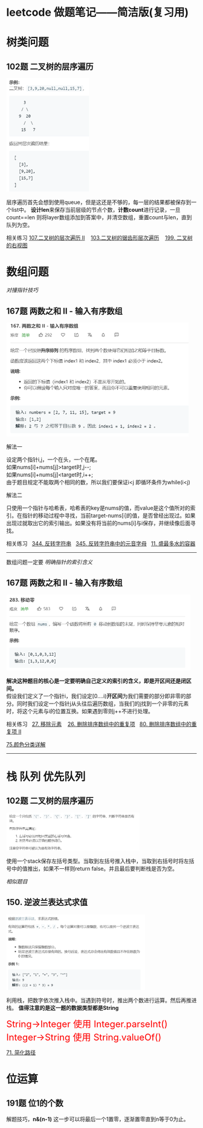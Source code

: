 # leetcode 做题笔记——简洁版(复习用)

# 树类问题

## 102题 二叉树的层序遍历

<img src="picture/102.png" height=300px>

层序遍历首先会想到使用queue，但是这还是不够的，每一层的结果都被保存到一个list中。
**设计len**来保存当前层级的节点个数，**计数count**进行记录，一旦count==len 则将layer数组添加到答案中，并清空数组，重置count与len，直到队列为空。

相关练习 
[107.二叉树的层次遍历 II](https://leetcode-cn.com/problems/binary-tree-level-order-traversal-ii/)&nbsp;&nbsp;&nbsp;
[103.二叉树的锯齿形层次遍历](https://leetcode-cn.com/problems/binary-tree-zigzag-level-order-traversal/)&nbsp;&nbsp;&nbsp;
[199. 二叉树的右视图](https://leetcode-cn.com/problems/binary-tree-right-side-view/)


# 数组问题

*对撞指针技巧*

## 167题 两数之和 II - 输入有序数组

<img src="picture/167.png" height=300px>

解法一

设定两个指针i,j，一个在头，一个在尾。</br>
如果nums[i]+nums[j]>target时,j--; </br>
如果nums[i]+nums[j]<target时,i++; </br>
由于题目规定不能取两个相同的数，所以我们要保证i<j 即循环条件为while(i<j)


解法二

只使用一个指针与哈希表，哈希表的key是nums的值，而value是这个值所对的索引。在指针的移动过程中寻找，当前target-nums[i]的值，是否曾经出现过。如果出现过就取出它的索引输出。如果没有将当前的nums[i]与i保存，并继续像后面寻找。

相关练习&nbsp;&nbsp;&nbsp;[344. 反转字符串](https://leetcode-cn.com/problems/reverse-string/)&nbsp;&nbsp;&nbsp;[345. 反转字符串中的元音字母](https://leetcode-cn.com/problems/reverse-vowels-of-a-string/)&nbsp;&nbsp;&nbsp;[11. 盛最多水的容器](https://leetcode-cn.com/problems/container-with-most-water/)

---

数组问题一定要 *明确指针的索引含义*

## 167题 两数之和 II - 输入有序数组

<img src="picture/283.png" height=200px>

**解决这种题目的核心是一定要明确自己定义的索引的含义，即是开区间还是闭区间。**</br>
假设我们定义了一个指针i，我们设定[0....i)**开区间**为我们需要的部分即非零的部分。同时我们设定一个指针j从头往后遍历数组，当我们的j找到一个非零的元素时，将这个元素与i的位置互换。如果遇到零则j++不进行处理。

相关练习&nbsp;&nbsp;&nbsp;[27. 移除元素](https://leetcode-cn.com/problems/remove-element//) &nbsp;&nbsp;&nbsp;[26. 删除排序数组中的重复项](https://leetcode-cn.com/problems/remove-duplicates-from-sorted-array/)&nbsp;&nbsp;&nbsp;[80. 删除排序数组中的重复项 II](https://leetcode-cn.com/problems/remove-element//)

[75.颜色分类详解](https://wangxucheng1995.github.io/2020/05/18/%E5%B0%8F%E7%99%BD%E7%9A%84%E7%AE%97%E6%B3%95%E4%BF%AE%E7%82%BC%E4%B9%8B%E6%97%85-%E6%95%B0%E7%BB%84%E9%97%AE%E9%A2%98/)

---

# 栈 队列 优先队列

## 102题 二叉树的层序遍历

<img src="picture/20.png" height=100px>

使用一个stack保存左括号类型。当取到左括号推入栈中，当取到右括号时将左括号中的值推出，如果不一样则return false。并且最后要判断栈是否为空。

*相似题目*

## 150. 逆波兰表达式求值

<img src="picture/150.png" height=200px>

利用栈，把数字依次推入栈中。当遇到符号时，推出两个数进行运算。然后再推进栈。
**值得注意的是这一题的数据类型都是String**

<font color="red" size=5>String->Integer 使用 Integer.parseInt()</font><br>
<font color="red" size=5>Integer->String 使用 String.valueOf()</font>

[71. 简化路径](https://leetcode-cn.com/problems/simplify-path/)

# 位运算
## 191题 位1的个数
解题技巧，**n&(n-1)** 这一步可以将最后一个1置零，逐渐置零直到n等于0为止。